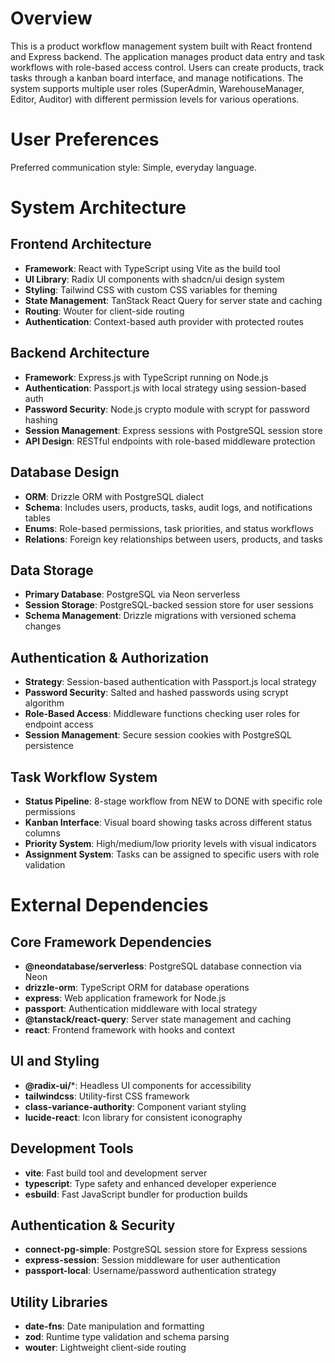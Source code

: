 # Overview

This is a product workflow management system built with React frontend and Express backend. The application manages product data entry and task workflows with role-based access control. Users can create products, track tasks through a kanban board interface, and manage notifications. The system supports multiple user roles (SuperAdmin, WarehouseManager, Editor, Auditor) with different permission levels for various operations.

# User Preferences

Preferred communication style: Simple, everyday language.

# System Architecture

## Frontend Architecture
- **Framework**: React with TypeScript using Vite as the build tool
- **UI Library**: Radix UI components with shadcn/ui design system
- **Styling**: Tailwind CSS with custom CSS variables for theming
- **State Management**: TanStack React Query for server state and caching
- **Routing**: Wouter for client-side routing
- **Authentication**: Context-based auth provider with protected routes

## Backend Architecture
- **Framework**: Express.js with TypeScript running on Node.js
- **Authentication**: Passport.js with local strategy using session-based auth
- **Password Security**: Node.js crypto module with scrypt for password hashing
- **Session Management**: Express sessions with PostgreSQL session store
- **API Design**: RESTful endpoints with role-based middleware protection

## Database Design
- **ORM**: Drizzle ORM with PostgreSQL dialect
- **Schema**: Includes users, products, tasks, audit logs, and notifications tables
- **Enums**: Role-based permissions, task priorities, and status workflows
- **Relations**: Foreign key relationships between users, products, and tasks

## Data Storage
- **Primary Database**: PostgreSQL via Neon serverless
- **Session Storage**: PostgreSQL-backed session store for user sessions
- **Schema Management**: Drizzle migrations with versioned schema changes

## Authentication & Authorization
- **Strategy**: Session-based authentication with Passport.js local strategy
- **Password Security**: Salted and hashed passwords using scrypt algorithm
- **Role-Based Access**: Middleware functions checking user roles for endpoint access
- **Session Management**: Secure session cookies with PostgreSQL persistence

## Task Workflow System
- **Status Pipeline**: 8-stage workflow from NEW to DONE with specific role permissions
- **Kanban Interface**: Visual board showing tasks across different status columns
- **Priority System**: High/medium/low priority levels with visual indicators
- **Assignment System**: Tasks can be assigned to specific users with role validation

# External Dependencies

## Core Framework Dependencies
- **@neondatabase/serverless**: PostgreSQL database connection via Neon
- **drizzle-orm**: TypeScript ORM for database operations
- **express**: Web application framework for Node.js
- **passport**: Authentication middleware with local strategy
- **@tanstack/react-query**: Server state management and caching
- **react**: Frontend framework with hooks and context

## UI and Styling
- **@radix-ui/***: Headless UI components for accessibility
- **tailwindcss**: Utility-first CSS framework
- **class-variance-authority**: Component variant styling
- **lucide-react**: Icon library for consistent iconography

## Development Tools
- **vite**: Fast build tool and development server
- **typescript**: Type safety and enhanced developer experience
- **esbuild**: Fast JavaScript bundler for production builds

## Authentication & Security
- **connect-pg-simple**: PostgreSQL session store for Express sessions
- **express-session**: Session middleware for user authentication
- **passport-local**: Username/password authentication strategy

## Utility Libraries
- **date-fns**: Date manipulation and formatting
- **zod**: Runtime type validation and schema parsing
- **wouter**: Lightweight client-side routing
